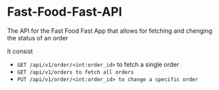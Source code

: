 # Fast-Food-Fast-API

The API for the Fast Food Fast App that allows for fetching and chenging the status of an order

It consist

- `GET /api/v1/order/<int:order_id>` to fetch a single order
- `GET /api/v1/orders to fetch all orders`
- `PUT /api/v1/order/<int:order_id> to change a specific order`
